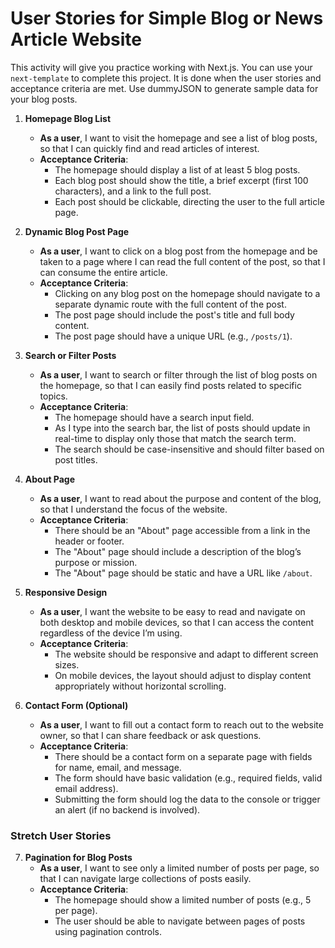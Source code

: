 # **User Stories for Simple Blog or News Article Website**
This activity will give you practice working with Next.js. You can use your `next-template` to complete this project. It is done when the user stories and acceptance criteria are met. Use dummyJSON to generate sample data for your blog posts.

1. **Homepage Blog List**
   - **As a user**, I want to visit the homepage and see a list of blog posts, so that I can quickly find and read articles of interest.
   - **Acceptance Criteria**:
     - The homepage should display a list of at least 5 blog posts.
     - Each blog post should show the title, a brief excerpt (first 100 characters), and a link to the full post.
     - Each post should be clickable, directing the user to the full article page.

2. **Dynamic Blog Post Page**
   - **As a user**, I want to click on a blog post from the homepage and be taken to a page where I can read the full content of the post, so that I can consume the entire article.
   - **Acceptance Criteria**:
     - Clicking on any blog post on the homepage should navigate to a separate dynamic route with the full content of the post.
     - The post page should include the post's title and full body content.
     - The post page should have a unique URL (e.g., `/posts/1`).

3. **Search or Filter Posts**
   - **As a user**, I want to search or filter through the list of blog posts on the homepage, so that I can easily find posts related to specific topics.
   - **Acceptance Criteria**:
     - The homepage should have a search input field.
     - As I type into the search bar, the list of posts should update in real-time to display only those that match the search term.
     - The search should be case-insensitive and should filter based on post titles.

4. **About Page**
   - **As a user**, I want to read about the purpose and content of the blog, so that I understand the focus of the website.
   - **Acceptance Criteria**:
     - There should be an "About" page accessible from a link in the header or footer.
     - The "About" page should include a description of the blog’s purpose or mission.
     - The "About" page should be static and have a URL like `/about`.

5. **Responsive Design**
   - **As a user**, I want the website to be easy to read and navigate on both desktop and mobile devices, so that I can access the content regardless of the device I’m using.
   - **Acceptance Criteria**:
     - The website should be responsive and adapt to different screen sizes.
     - On mobile devices, the layout should adjust to display content appropriately without horizontal scrolling.

6. **Contact Form (Optional)**
   - **As a user**, I want to fill out a contact form to reach out to the website owner, so that I can share feedback or ask questions.
   - **Acceptance Criteria**:
     - There should be a contact form on a separate page with fields for name, email, and message.
     - The form should have basic validation (e.g., required fields, valid email address).
     - Submitting the form should log the data to the console or trigger an alert (if no backend is involved).

### **Stretch User Stories**

7. **Pagination for Blog Posts**
   - **As a user**, I want to see only a limited number of posts per page, so that I can navigate large collections of posts easily.
   - **Acceptance Criteria**:
     - The homepage should show a limited number of posts (e.g., 5 per page).
     - The user should be able to navigate between pages of posts using pagination controls.
